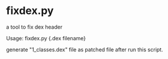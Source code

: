 # fixdex.py
a tool to fix dex header

Usage: fixdex.py {.dex filename}

generate "1_classes.dex" file as patched file after run this script.
